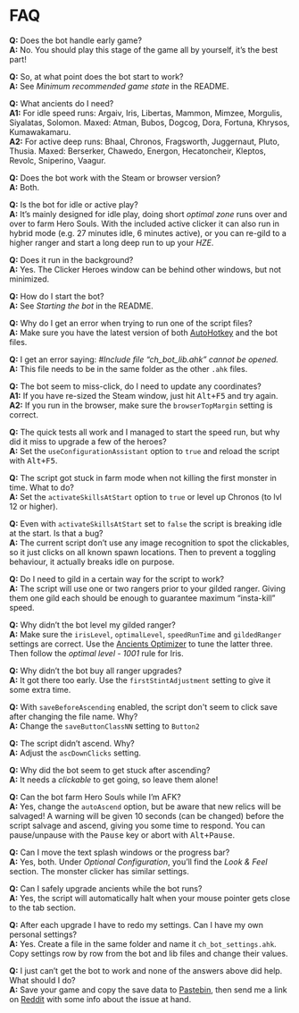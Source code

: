 # FAQ

**Q:** Does the bot handle early game?  
**A:** No. You should play this stage of the game all by yourself, it’s the best part!

**Q:** So, at what point does the bot start to work?  
**A:** See _Minimum recommended game state_ in the README.

**Q:** What ancients do I need?  
**A1:** For idle speed runs: Argaiv, Iris, Libertas, Mammon, Mimzee, Morgulis, Siyalatas, Solomon. Maxed: Atman, Bubos, Dogcog, Dora, Fortuna, Khrysos, Kumawakamaru.  
**A2:** For active deep runs: Bhaal, Chronos, Fragsworth, Juggernaut, Pluto, Thusia. Maxed: Berserker, Chawedo, Energon, Hecatoncheir, Kleptos, Revolc, Sniperino, Vaagur.

**Q:** Does the bot work with the Steam or browser version?  
**A:** Both.

**Q:** Is the bot for idle or active play?  
**A:** It’s mainly designed for idle play, doing short _optimal zone_ runs over and over to farm Hero Souls. With the included active clicker it can also run in hybrid mode (e.g. 27 minutes idle, 6 minutes active), or you can re-gild to a higher ranger and start a long deep run to up your *HZE*.

**Q:** Does it run in the background?  
**A:** Yes. The Clicker Heroes window can be behind other windows, but not minimized.

**Q:** How do I start the bot?  
**A:** See _Starting the bot_ in the README.

**Q:** Why do I get an error when trying to run one of the script files?  
**A:** Make sure you have the latest version of both [AutoHotkey](http://ahkscript.org/) and the bot files.

**Q:** I get an error saying: *#Include file “ch_bot_lib.ahk” cannot be opened.*  
**A:** This file needs to be in the same folder as the other `.ahk` files.

**Q:** The bot seem to miss-click, do I need to update any coordinates?  
**A1:** If you have re-sized the Steam window, just hit <kbd>Alt+F5</kbd> and try again.  
**A2:** If you run in the browser, make sure the `browserTopMargin` setting is correct.

**Q:** The quick tests all work and I managed to start the speed run, but why did it miss to upgrade a few of the heroes?  
**A:** Set the `useConfigurationAssistant` option to `true` and reload the script with <kbd>Alt+F5</kbd>.

**Q:** The script got stuck in farm mode when not killing the first monster in time. What to do?  
**A:** Set the `activateSkillsAtStart` option to `true` or level up Chronos (to lvl 12 or higher).

**Q:** Even with `activateSkillsAtStart` set to `false` the script is breaking idle at the start. Is that a bug?  
**A:** The current script don’t use any image recognition to spot the clickables, so it just clicks on all known spawn locations. Then to prevent a toggling behaviour, it actually breaks idle on purpose.

**Q:** Do I need to gild in a certain way for the script to work?  
**A:** The script will use one or two rangers prior to your gilded ranger. Giving them one gild each should be enough to guarantee maximum “insta-kill” speed.

**Q:** Why didn’t the bot level my gilded ranger?  
**A:** Make sure the `irisLevel`, `optimalLevel`, `speedRunTime` and `gildedRanger` settings are correct. Use the [Ancients Optimizer](http://s3-us-west-2.amazonaws.com/clickerheroes/ancientssoul.html) to tune the latter three. Then follow the _optimal level - 1001_ rule for Iris.

**Q:** Why didn’t the bot buy all ranger upgrades?  
**A:** It got there too early. Use the `firstStintAdjustment` setting to give it some extra time.

**Q:** With `saveBeforeAscending` enabled, the script don't seem to click save after changing the file name. Why?  
**A:** Change the `saveButtonClassNN` setting to `Button2`

**Q:** The script didn’t ascend. Why?  
**A:** Adjust the `ascDownClicks` setting.

**Q:** Why did the bot seem to get stuck after ascending?  
**A:** It needs a *clickable* to get going, so leave them alone!

**Q:** Can the bot farm Hero Souls while I’m AFK?  
**A:** Yes, change the `autoAscend` option, but be aware that new relics will be salvaged! A warning will be given 10 seconds (can be changed) before the script salvage and ascend, giving you some time to respond. You can pause/unpause with the <kbd>Pause</kbd> key or abort with <kbd>Alt+Pause</kbd>.

**Q:** Can I move the text splash windows or the progress bar?  
**A:** Yes, both. Under *Optional Configuration*, you’ll find the *Look & Feel* section. The monster clicker has similar settings.

**Q:** Can I safely upgrade ancients while the bot runs?  
**A:** Yes, the script will automatically halt when your mouse pointer gets close to the tab section.

**Q:** After each upgrade I have to redo my settings. Can I have my own personal settings?  
**A:** Yes. Create a file in the same folder and name it `ch_bot_settings.ahk`. Copy settings row by row from the bot and lib files and change their values.

**Q:** I just can’t get the bot to work and none of the answers above did help. What should I do?  
**A:** Save your game and copy the save data to [Pastebin](http://pastebin.com/), then send me a link on [Reddit](https://www.reddit.com/user/Sw1ftb/) with some info about the issue at hand.
